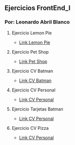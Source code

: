 ## Ejercicios FrontEnd_I

### Por: Leonardo Abril Blanco

1. Ejercicio Lemon Pie
    - [Link Lemon Pie](https://leonardoabril.github.io/FrontEnd_I/ROOT_LemonPie/)

2. Ejercicio Pet Shop
    - [Link Pet Shop](https://leonardoabril.github.io/FrontEnd_I/ROOT_PetShop/)

3. Ejercicio CV Batman
    - [Link CV Batman](https://leonardoabril.github.io/FrontEnd_I/ROOT_cvBatman/)

4. Ejercicio CV Personal
    - [Link CV Personal](https://leonardoabril.github.io/FrontEnd_I/ROOT_cvLeo/)

5. Ejercicio Tarjetas Batman
    - [Link CV Personal](https://leonardoabril.github.io/FrontEnd_I/ROOT_cvTarjetas/)

6. Ejercicio CV Pizza
    - [Link CV Personal](https://leonardoabril.github.io/FrontEnd_I/ROOT_Pizza/)
